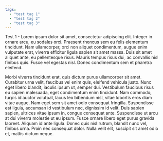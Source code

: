 ```yaml
---
tags:
  - "test tag 1"
  - "test tag 2"
  - "test tag 3"
---
```

Test 1 - Lorem ipsum dolor sit amet, consectetur adipiscing elit. Integer in ornare arcu, eu sodales orci. Praesent rhoncus sem eu felis elementum tincidunt. Nam ullamcorper, orci non aliquet condimentum, augue enim vulputate erat, viverra efficitur ligula sapien sit amet massa. Duis sit amet aliquet ante, eu pellentesque risus. Mauris tempus risus dui, ac convallis nisl finibus quis. Fusce vel egestas nisl. Donec condimentum sem et pharetra eleifend.

Morbi viverra tincidunt erat, quis dictum purus ullamcorper sit amet. Curabitur urna velit, faucibus vel enim quis, eleifend vehicula justo. Nunc eget libero blandit, iaculis ipsum ut, semper dui. Vestibulum faucibus risus eu sapien malesuada, eget condimentum enim tincidunt. Nam commodo, turpis id auctor volutpat, lacus leo bibendum nisl, vitae lobortis eros diam vitae augue. Nam eget sem sit amet odio consequat fringilla. Suspendisse est ligula, accumsan id vestibulum nec, dignissim id velit. Duis sapien sapien, ultrices vitae ipsum in, congue consequat ante. Suspendisse ut arcu at dui viverra molestie ut eu ipsum. Fusce ornare libero eget purus gravida laoreet. Aliquam id ante ligula. Donec quis nisl rutrum, blandit nunc vel, finibus urna. Proin nec consequat dolor. Nulla velit elit, suscipit sit amet odio et, mattis dictum neque.
